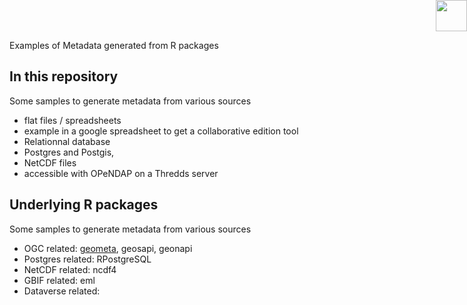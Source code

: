 Examples of Metadata generated from R packages

##  In this repository

Some samples to generate metadata from various sources
- flat files / spreadsheets
 - example in a google spreadsheet to get a collaborative edition tool
- Relationnal database
 - Postgres and Postgis,
- NetCDF files
 - accessible with OPeNDAP on a Thredds server

##  Underlying R packages

Some samples to generate metadata from various sources
- OGC related: [geometa](https://github.com/eblondel/geometa), geosapi, geonapi 
- Postgres related: RPostgreSQL
- NetCDF related: ncdf4
- GBIF related: eml
- Dataverse related:

<img style="position: absolute; top: 0; right: 0; border: 0;" src="http://mdst-macroes.ird.fr/FAO_SWIO_Workshop/assets/img/logo_IRD.svg" width="50">

